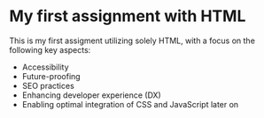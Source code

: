 # My first assignment with HTML

This is my first assigment utilizing solely HTML, with a focus on the following key aspects:

- Accessibility
- Future-proofing
- SEO practices
- Enhancing developer experience (DX)
- Enabling optimal integration of CSS and JavaScript later on